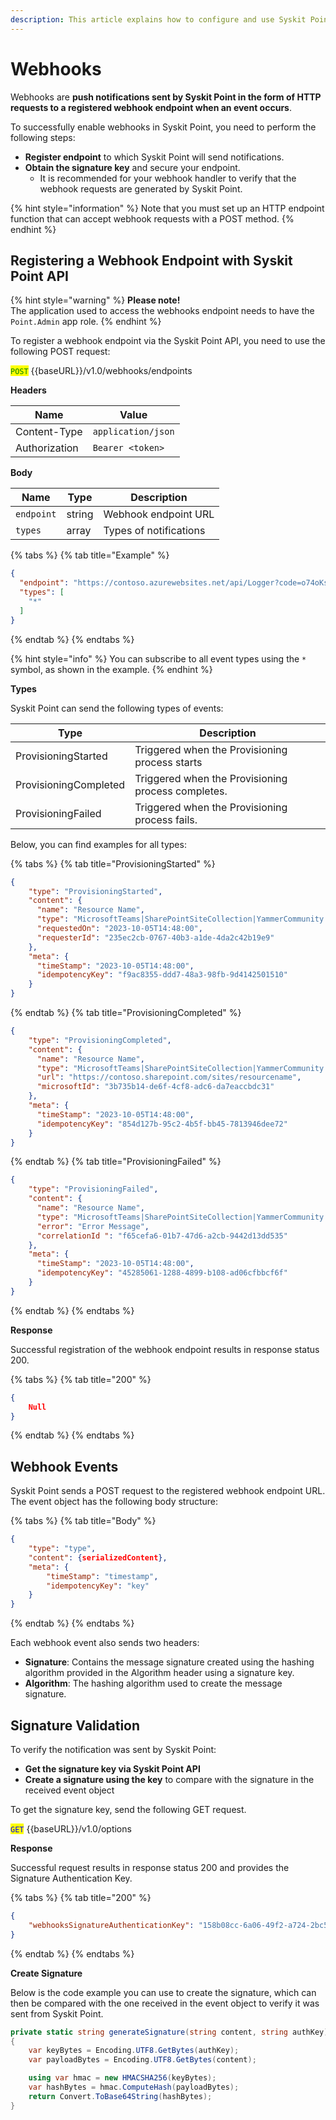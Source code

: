 ```yaml
---
description: This article explains how to configure and use Syskit Point's webhooks.
---
```


# Webhooks

Webhooks are **push notifications sent by Syskit Point in the form of HTTP requests to a registered webhook endpoint when an event occurs**.

To successfully enable webhooks in Syskit Point, you need to perform the following steps:

* **Register endpoint** to which Syskit Point will send notifications.
* **Obtain the signature key** and secure your endpoint.
  * It is recommended for your webhook handler to verify that the webhook requests are generated by Syskit Point.

{% hint style="information" %}
Note that you must set up an HTTP endpoint function that can accept webhook requests with a POST method. 
{% endhint %}

## Registering a Webhook Endpoint with Syskit Point API

{% hint style="warning" %}
**Please note!**\
The application used to access the webhooks endpoint needs to have the `Point.Admin` app role.
{% endhint %}

To register a webhook endpoint via the Syskit Point API, you need to use the following POST request:

<mark style="color:green;">`POST`</mark> \{{baseURL\}}/v1.0/webhooks/endpoints

**Headers**

| Name          | Value              |
| ------------- | ------------------ |
| Content-Type  | `application/json` |
| Authorization | `Bearer <token>`   |

**Body**

| Name       | Type   | Description            |
| ---------- | ------ | ---------------------- |
| `endpoint` | string | Webhook endpoint URL   |
| `types`    | array  | Types of notifications |

{% tabs %}
{% tab title="Example" %}
```json
{
  "endpoint": "https://contoso.azurewebsites.net/api/Logger?code=o74oKsbrgHDI-RnekJXdbR3Fba7mZxEmJQNyCIpV6z-ZAzFuwnaWJg==",
  "types": [
    "*"
  ]
}
```
{% endtab %}
{% endtabs %}

{% hint style="info" %}
You can subscribe to all event types using the `*` symbol, as shown in the example.
{% endhint %}

**Types**

Syskit Point can send the following types of events:

| Type                  | Description                                        |
| --------------------- | -------------------------------------------------- |
| ProvisioningStarted   | Triggered when the Provisioning process starts     |
| ProvisioningCompleted | Triggered when the Provisioning process completes. |
| ProvisioningFailed    | Triggered when the Provisioning process fails.     |

Below, you can find examples for all types:

{% tabs %}
{% tab title="ProvisioningStarted" %}
```json
{
    "type": "ProvisioningStarted",
    "content": {
      "name": "Resource Name",
      "type": "MicrosoftTeams|SharePointSiteCollection|YammerCommunity|M365Group",
      "requestedOn": "2023-10-05T14:48:00",
      "requesterId": "235ec2cb-0767-40b3-a1de-4da2c42b19e9"
    },
    "meta": {
      "timeStamp": "2023-10-05T14:48:00",
      "idempotencyKey": "f9ac8355-ddd7-48a3-98fb-9d4142501510"
    }
}
```
{% endtab %}
{% tab title="ProvisioningCompleted" %}
```json
{
    "type": "ProvisioningCompleted",
    "content": {
      "name": "Resource Name",
      "type": "MicrosoftTeams|SharePointSiteCollection|YammerCommunity|M365Group",
      "url": "https://contoso.sharepoint.com/sites/resourcename",
      "microsoftId": "3b735b14-de6f-4cf8-adc6-da7eaccbdc31"
    },
    "meta": {
      "timeStamp": "2023-10-05T14:48:00",
      "idempotencyKey": "854d127b-95c2-4b5f-bb45-7813946dee72"
    }
}
```
{% endtab %}
{% tab title="ProvisioningFailed" %}
```json
{
    "type": "ProvisioningFailed",
    "content": {
      "name": "Resource Name",
      "type": "MicrosoftTeams|SharePointSiteCollection|YammerCommunity|M365Group",
      "error": "Error Message",
      "correlationId ": "f65cefa6-01b7-47d6-a2cb-9442d13dd535"
    },
    "meta": {
      "timeStamp": "2023-10-05T14:48:00",
      "idempotencyKey": "45285061-1288-4899-b108-ad06cfbbcf6f"
    }
}
```
{% endtab %}
{% endtabs %}

**Response**

Successful registration of the webhook endpoint results in response status 200.

{% tabs %}
{% tab title="200" %}
```json
{
    Null
}
```
{% endtab %}
{% endtabs %}

## Webhook Events

Syskit Point sends a POST request to the registered webhook endpoint URL.\
The event object has the following body structure:

{% tabs %}
{% tab title="Body" %}
```json
{
    "type": "type",
    "content": {serializedContent},
    "meta": {
        "timeStamp": "timestamp",
        "idempotencyKey": "key"
    }
}
```
{% endtab %}
{% endtabs %}

Each webhook event also sends two headers:

* **Signature**: Contains the message signature created using the hashing algorithm provided in the Algorithm header using a signature key.
* **Algorithm**: The hashing algorithm used to create the message signature.

## Signature Validation

To verify the notification was sent by Syskit Point:

* **Get the signature key via Syskit Point API**
* **Create a signature using the key** to compare with the signature in the received event object

To get the signature key, send the following GET request.

<mark style="color:blue;">`GET`</mark> \{{baseURL\}}/v1.0/options

**Response**

Successful request results in response status 200 and provides the Signature Authentication Key.

{% tabs %}
{% tab title="200" %}
```json
{
    "webhooksSignatureAuthenticationKey": "158b08cc-6a06-49f2-a724-2bc514fdcf1e"
}
```
{% endtab %}
{% endtabs %}

**Create Signature**

Below is the code example you can use to create the signature, which can then be compared with the one received in the event object to verify it was sent from Syskit Point.

```csharp
private static string generateSignature(string content, string authKey)
{
    var keyBytes = Encoding.UTF8.GetBytes(authKey);
    var payloadBytes = Encoding.UTF8.GetBytes(content);

    using var hmac = new HMACSHA256(keyBytes);
    var hashBytes = hmac.ComputeHash(payloadBytes);
    return Convert.ToBase64String(hashBytes);
}
```
